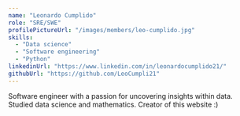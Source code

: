 ```yaml
---
name: "Leonardo Cumplido"
role: "SRE/SWE"
profilePictureUrl: "/images/members/leo-cumplido.jpg"
skills:
  - "Data science"
  - "Software engineering"
  - "Python"
linkedinUrl: "https://www.linkedin.com/in/leonardocumplido21/"
githubUrl: "https://github.com/LeoCumpli21"
---
```


Software engineer with a passion for uncovering insights within data.
Studied data science and mathematics.
Creator of this website :)  
